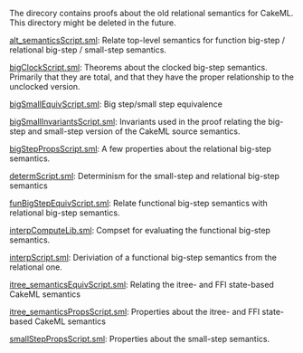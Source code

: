 The direcory contains proofs about the old relational semantics for
CakeML. This directory might be deleted in the future.

[alt_semanticsScript.sml](alt_semanticsScript.sml):
Relate top-level semantics for function big-step / relational big-step /
small-step semantics.

[bigClockScript.sml](bigClockScript.sml):
Theorems about the clocked big-step semantics. Primarily that they
are total, and that they have the proper relationship to the
unclocked version.

[bigSmallEquivScript.sml](bigSmallEquivScript.sml):
Big step/small step equivalence

[bigSmallInvariantsScript.sml](bigSmallInvariantsScript.sml):
Invariants used in the proof relating the big-step and small-step
version of the CakeML source semantics.

[bigStepPropsScript.sml](bigStepPropsScript.sml):
A few properties about the relational big-step semantics.

[determScript.sml](determScript.sml):
Determinism for the small-step and relational big-step semantics

[funBigStepEquivScript.sml](funBigStepEquivScript.sml):
Relate functional big-step semantics with relational big-step
semantics.

[interpComputeLib.sml](interpComputeLib.sml):
Compset for evaluating the functional big-step semantics.

[interpScript.sml](interpScript.sml):
Deriviation of a functional big-step semantics from the relational one.

[itree_semanticsEquivScript.sml](itree_semanticsEquivScript.sml):
Relating the itree- and FFI state-based CakeML semantics

[itree_semanticsPropsScript.sml](itree_semanticsPropsScript.sml):
Properties about the itree- and FFI state-based CakeML semantics

[smallStepPropsScript.sml](smallStepPropsScript.sml):
Properties about the small-step semantics.

